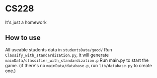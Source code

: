 # CS228

It's just a homework

## How to use

All useable students data in `studentsData/good/`
Run `Classify_with_standardization.py`, it will generate `mainData/classifier_with_standardization.p`
Run main.py to start the game. (if there's no `mainData/database.p`, run `lib/database.py` to create one.)

